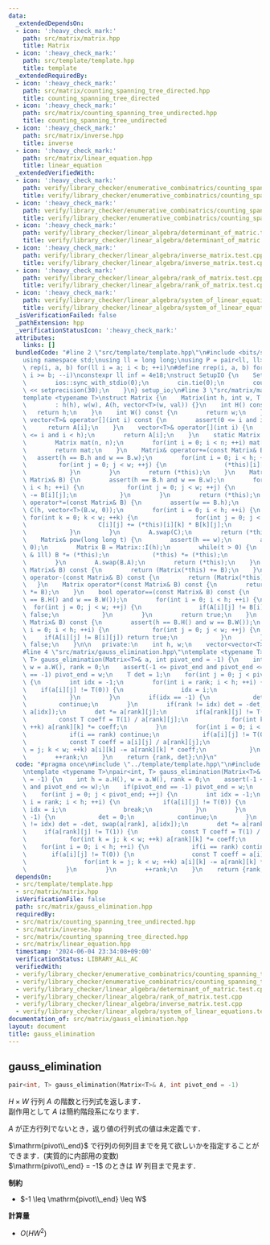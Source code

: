 ```yaml
---
data:
  _extendedDependsOn:
  - icon: ':heavy_check_mark:'
    path: src/matrix/matrix.hpp
    title: Matrix
  - icon: ':heavy_check_mark:'
    path: src/template/template.hpp
    title: template
  _extendedRequiredBy:
  - icon: ':heavy_check_mark:'
    path: src/matrix/counting_spanning_tree_directed.hpp
    title: counting_spanning_tree_directed
  - icon: ':heavy_check_mark:'
    path: src/matrix/counting_spanning_tree_undirected.hpp
    title: counting_spanning_tree_undirected
  - icon: ':heavy_check_mark:'
    path: src/matrix/inverse.hpp
    title: inverse
  - icon: ':heavy_check_mark:'
    path: src/matrix/linear_equation.hpp
    title: linear_equation
  _extendedVerifiedWith:
  - icon: ':heavy_check_mark:'
    path: verify/library_checker/enumerative_combinatrics/counting_spanning_tree_directed.test.cpp
    title: verify/library_checker/enumerative_combinatrics/counting_spanning_tree_directed.test.cpp
  - icon: ':heavy_check_mark:'
    path: verify/library_checker/enumerative_combinatrics/counting_spanning_tree_undirected.test.cpp
    title: verify/library_checker/enumerative_combinatrics/counting_spanning_tree_undirected.test.cpp
  - icon: ':heavy_check_mark:'
    path: verify/library_checker/linear_algebra/determinant_of_matric.test.cpp
    title: verify/library_checker/linear_algebra/determinant_of_matric.test.cpp
  - icon: ':heavy_check_mark:'
    path: verify/library_checker/linear_algebra/inverse_matrix.test.cpp
    title: verify/library_checker/linear_algebra/inverse_matrix.test.cpp
  - icon: ':heavy_check_mark:'
    path: verify/library_checker/linear_algebra/rank_of_matrix.test.cpp
    title: verify/library_checker/linear_algebra/rank_of_matrix.test.cpp
  - icon: ':heavy_check_mark:'
    path: verify/library_checker/linear_algebra/system_of_linear_equations.test.cpp
    title: verify/library_checker/linear_algebra/system_of_linear_equations.test.cpp
  _isVerificationFailed: false
  _pathExtension: hpp
  _verificationStatusIcon: ':heavy_check_mark:'
  attributes:
    links: []
  bundledCode: "#line 2 \"src/template/template.hpp\"\n#include <bits/stdc++.h>\n\
    using namespace std;\nusing ll = long long;\nusing P = pair<ll, ll>;\n#define\
    \ rep(i, a, b) for(ll i = a; i < b; ++i)\n#define rrep(i, a, b) for(ll i = a;\
    \ i >= b; --i)\nconstexpr ll inf = 4e18;\nstruct SetupIO {\n    SetupIO() {\n\
    \        ios::sync_with_stdio(0);\n        cin.tie(0);\n        cout << fixed\
    \ << setprecision(30);\n    }\n} setup_io;\n#line 3 \"src/matrix/matrix.hpp\"\n\
    template <typename T>\nstruct Matrix {\n    Matrix(int h, int w, T val = 0)\n\
    \        : h(h), w(w), A(h, vector<T>(w, val)) {}\n    int H() const {\n     \
    \   return h;\n    }\n    int W() const {\n        return w;\n    }\n    const\
    \ vector<T>& operator[](int i) const {\n        assert(0 <= i and i < h);\n  \
    \      return A[i];\n    }\n    vector<T>& operator[](int i) {\n        assert(0\
    \ <= i and i < h);\n        return A[i];\n    }\n    static Matrix I(int n) {\n\
    \        Matrix mat(n, n);\n        for(int i = 0; i < n; ++i) mat[i][i] = 1;\n\
    \        return mat;\n    }\n    Matrix& operator+=(const Matrix& B) {\n     \
    \   assert(h == B.h and w == B.w);\n        for(int i = 0; i < h; ++i) {\n   \
    \         for(int j = 0; j < w; ++j) {\n                (*this)[i][j] += B[i][j];\n\
    \            }\n        }\n        return (*this);\n    }\n    Matrix& operator-=(const\
    \ Matrix& B) {\n        assert(h == B.h and w == B.w);\n        for(int i = 0;\
    \ i < h; ++i) {\n            for(int j = 0; j < w; ++j) {\n                (*this)[i][j]\
    \ -= B[i][j];\n            }\n        }\n        return (*this);\n    }\n    Matrix&\
    \ operator*=(const Matrix& B) {\n        assert(w == B.h);\n        vector<vector<T>>\
    \ C(h, vector<T>(B.w, 0));\n        for(int i = 0; i < h; ++i) {\n           \
    \ for(int k = 0; k < w; ++k) {\n                for(int j = 0; j < B.w; ++j) {\n\
    \                    C[i][j] += (*this)[i][k] * B[k][j];\n                }\n\
    \            }\n        }\n        A.swap(C);\n        return (*this);\n    }\n\
    \    Matrix& pow(long long t) {\n        assert(h == w);\n        assert(t >=\
    \ 0);\n        Matrix B = Matrix::I(h);\n        while(t > 0) {\n            if(t\
    \ & 1ll) B *= (*this);\n            (*this) *= (*this);\n            t >>= 1ll;\n\
    \        }\n        A.swap(B.A);\n        return (*this);\n    }\n    Matrix operator+(const\
    \ Matrix& B) const {\n        return (Matrix(*this) += B);\n    }\n    Matrix\
    \ operator-(const Matrix& B) const {\n        return (Matrix(*this) -= B);\n \
    \   }\n    Matrix operator*(const Matrix& B) const {\n        return (Matrix(*this)\
    \ *= B);\n    }\n    bool operator==(const Matrix& B) const {\n        assert(h\
    \ == B.H() and w == B.W());\n        for(int i = 0; i < h; ++i) {\n          \
    \  for(int j = 0; j < w; ++j) {\n                if(A[i][j] != B[i][j]) return\
    \ false;\n            }\n        }\n        return true;\n    }\n    bool operator!=(const\
    \ Matrix& B) const {\n        assert(h == B.H() and w == B.W());\n        for(int\
    \ i = 0; i < h; ++i) {\n            for(int j = 0; j < w; ++j) {\n           \
    \     if(A[i][j] != B[i][j]) return true;\n            }\n        }\n        return\
    \ false;\n    }\n\n   private:\n    int h, w;\n    vector<vector<T>> A;\n};\n\
    #line 4 \"src/matrix/gauss_elimination.hpp\"\ntemplate <typename T>\npair<int,\
    \ T> gauss_elimination(Matrix<T>& a, int pivot_end = -1) {\n    int h = a.H(),\
    \ w = a.W(), rank = 0;\n    assert(-1 <= pivot_end and pivot_end <= w);\n    if(pivot_end\
    \ == -1) pivot_end = w;\n    T det = 1;\n    for(int j = 0; j < pivot_end; ++j)\
    \ {\n        int idx = -1;\n        for(int i = rank; i < h; ++i) {\n        \
    \    if(a[i][j] != T(0)) {\n                idx = i;\n                break;\n\
    \            }\n        }\n        if(idx == -1) {\n            det = 0;\n   \
    \         continue;\n        }\n        if(rank != idx) det = -det, swap(a[rank],\
    \ a[idx]);\n        det *= a[rank][j];\n        if(a[rank][j] != T(1)) {\n   \
    \         const T coeff = T(1) / a[rank][j];\n            for(int k = j; k < w;\
    \ ++k) a[rank][k] *= coeff;\n        }\n        for(int i = 0; i < h; ++i) {\n\
    \            if(i == rank) continue;\n            if(a[i][j] != T(0)) {\n    \
    \            const T coeff = a[i][j] / a[rank][j];\n                for(int k\
    \ = j; k < w; ++k) a[i][k] -= a[rank][k] * coeff;\n            }\n        }\n\
    \        ++rank;\n    }\n    return {rank, det};\n}\n"
  code: "#pragma once\n#include \"../template/template.hpp\"\n#include \"./matrix.hpp\"\
    \ntemplate <typename T>\npair<int, T> gauss_elimination(Matrix<T>& a, int pivot_end\
    \ = -1) {\n    int h = a.H(), w = a.W(), rank = 0;\n    assert(-1 <= pivot_end\
    \ and pivot_end <= w);\n    if(pivot_end == -1) pivot_end = w;\n    T det = 1;\n\
    \    for(int j = 0; j < pivot_end; ++j) {\n        int idx = -1;\n        for(int\
    \ i = rank; i < h; ++i) {\n            if(a[i][j] != T(0)) {\n               \
    \ idx = i;\n                break;\n            }\n        }\n        if(idx ==\
    \ -1) {\n            det = 0;\n            continue;\n        }\n        if(rank\
    \ != idx) det = -det, swap(a[rank], a[idx]);\n        det *= a[rank][j];\n   \
    \     if(a[rank][j] != T(1)) {\n            const T coeff = T(1) / a[rank][j];\n\
    \            for(int k = j; k < w; ++k) a[rank][k] *= coeff;\n        }\n    \
    \    for(int i = 0; i < h; ++i) {\n            if(i == rank) continue;\n     \
    \       if(a[i][j] != T(0)) {\n                const T coeff = a[i][j] / a[rank][j];\n\
    \                for(int k = j; k < w; ++k) a[i][k] -= a[rank][k] * coeff;\n \
    \           }\n        }\n        ++rank;\n    }\n    return {rank, det};\n}"
  dependsOn:
  - src/template/template.hpp
  - src/matrix/matrix.hpp
  isVerificationFile: false
  path: src/matrix/gauss_elimination.hpp
  requiredBy:
  - src/matrix/counting_spanning_tree_undirected.hpp
  - src/matrix/inverse.hpp
  - src/matrix/counting_spanning_tree_directed.hpp
  - src/matrix/linear_equation.hpp
  timestamp: '2024-06-04 23:34:08+09:00'
  verificationStatus: LIBRARY_ALL_AC
  verifiedWith:
  - verify/library_checker/enumerative_combinatrics/counting_spanning_tree_undirected.test.cpp
  - verify/library_checker/enumerative_combinatrics/counting_spanning_tree_directed.test.cpp
  - verify/library_checker/linear_algebra/determinant_of_matric.test.cpp
  - verify/library_checker/linear_algebra/rank_of_matrix.test.cpp
  - verify/library_checker/linear_algebra/inverse_matrix.test.cpp
  - verify/library_checker/linear_algebra/system_of_linear_equations.test.cpp
documentation_of: src/matrix/gauss_elimination.hpp
layout: document
title: gauss_elimination
---
```


## gauss_elimination

```cpp
pair<int, T> gauss_elimination(Matrix<T>& A, int pivot_end = -1)
```

$H \times W$ 行列 $A$ の階数と行列式を返します．<br>
副作用として $A$ は簡約階段系になります．

$A$ が正方行列でないとき，返り値の行列式の値は未定義です．

$\mathrm{pivot\\_end}$ で行列の何列目までを見て欲しいかを指定することができます．(実質的に内部用の変数)<br>
$\mathrm{pivot\\_end} = -1$ のときは $W$ 列目まで見ます．

**制約**

- $-1 \leq \mathrm{pivot\\_end} \leq W$

**計算量**

- $O(HW^2)$
